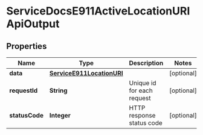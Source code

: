 

# ServiceDocsE911ActiveLocationURIApiOutput


## Properties

| Name | Type | Description | Notes |
|------------ | ------------- | ------------- | -------------|
|**data** | [**ServiceE911LocationURI**](ServiceE911LocationURI.md) |  |  [optional] |
|**requestId** | **String** | Unique id for each request |  [optional] |
|**statusCode** | **Integer** | HTTP response status code |  [optional] |



